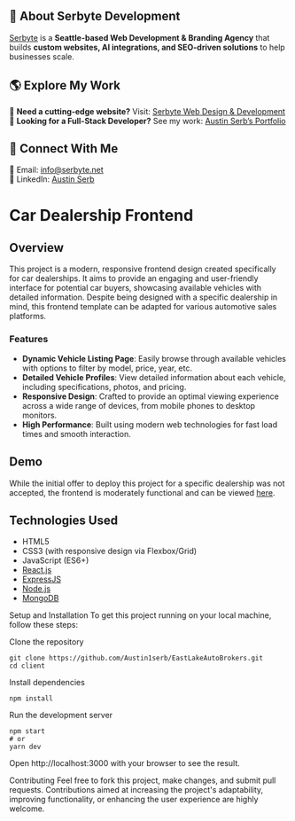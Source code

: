 ## 🚀 About Serbyte Development
[Serbyte](https://www.serbyte.net/) is a **Seattle-based Web Development & Branding Agency** that builds **custom websites, AI integrations, and SEO-driven solutions** to help businesses scale.

## 🌎 Explore My Work
🔹 **Need a cutting-edge website?** Visit: [Serbyte Web Design & Development](https://www.serbyte.net/)  
🔹 **Looking for a Full-Stack Developer?** See my work: [Austin Serb’s Portfolio](https://www.serbyte.net/recruiter)  

## 🔗 Connect With Me
📧 Email: [info@serbyte.net](mailto:info@serbyte.net)  
🔗 LinkedIn: [Austin Serb](https://www.linkedin.com/in/austinserb)  


# Car Dealership Frontend

## Overview

This project is a modern, responsive frontend design created specifically for car dealerships. It aims to provide an engaging and user-friendly interface for potential car buyers, showcasing available vehicles with detailed information. Despite being designed with a specific dealership in mind, this frontend template can be adapted for various automotive sales platforms.

### Features

- **Dynamic Vehicle Listing Page**: Easily browse through available vehicles with options to filter by model, price, year, etc.
- **Detailed Vehicle Profiles**: View detailed information about each vehicle, including specifications, photos, and pricing.
- **Responsive Design**: Crafted to provide an optimal viewing experience across a wide range of devices, from mobile phones to desktop monitors.
- **High Performance**: Built using modern web technologies for fast load times and smooth interaction.

## Demo

While the initial offer to deploy this project for a specific dealership was not accepted, the frontend is moderately functional and can be viewed [here](https://east-lake-auto-brokers.vercel.app/). 

## Technologies Used

- HTML5
- CSS3 (with responsive design via Flexbox/Grid)
- JavaScript (ES6+)
- [React.js](https://reactjs.org/)
- [ExpressJS](https://www.express.com/)
- [Node.js](https://nodejs.org/en)
- [MongoDB](https://www.mongodb.com/)



Setup and Installation
To get this project running on your local machine, follow these steps:

Clone the repository

```
git clone https://github.com/Austin1serb/EastLakeAutoBrokers.git
cd client
```
Install dependencies
```
npm install
```
Run the development server
```
npm start
# or
yarn dev
```
Open http://localhost:3000 with your browser to see the result.

Contributing
Feel free to fork this project, make changes, and submit pull requests. Contributions aimed at increasing the project's adaptability, improving functionality, or enhancing the user experience are highly welcome.



